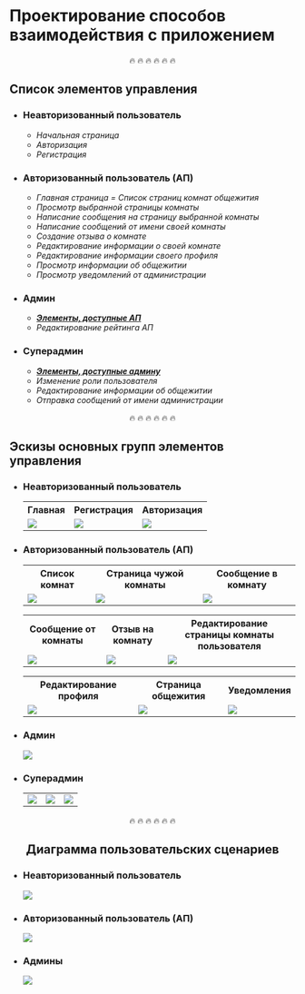 # Проектирование способов взаимодействия с приложением


<div align="center">
&#128293; &#128293; &#128293; &#128293; &#128293; &#128293;
</div>
<h2>Список элементов управления</h2>
<ul>
    <li>
        <h3><b>Неавторизованный пользователь</b></h3>
        <ul>
            <li><i>Начальная страница</i></li>
            <li><i>Авторизация</i></li>
            <li><i>Регистрация</i></li>
        </ul>
    </li>
    <li><a name="authorised_user"></a>
        <h3><b>Авторизованный пользователь (АП)</b></h3>
        <ul>
            <li><i>Главная страница = Список страниц комнат общежития</i></li>
            <li><i>Просмотр выбранной страницы комнаты</i></li>
            <li><i>Написание сообщения на страницу выбранной комнаты</i></li>
            <li><i>Написание сообщений от имени своей комнаты</i></li>
            <li><i>Создание отзыва о комнате</i></li>
            <li><i>Редактирование информации о своей комнате</i></li>
            <li><i>Редактирование информации своего профиля</i></li>
            <li><i>Просмотр информации об общежитии</i></li>
            <li><i>Просмотр уведомлений от администрации</i></li>
        </ul>
    </li>
    <li><a name="admin"></a>
        <h3><b>Админ</b></h3>
        <ul>
            <li><i><b><a href="#authorised_user">Элементы, доступные АП</a></b></i></li>
            <li><i>Редактирование рейтинга АП</i></li>
        </ul>
    </li>
    <li>
        <h3><b>Суперадмин</b></h3>
        <ul>
            <li><i><b><a href="#admin">Элементы, доступные админу</a></b></i></li>
            <li><i>Изменение роли пользователя</i></li>
            <li><i>Редактирование информации об общежитии</i></li>
            <li><i>Отправка сообщений от имени администрации</i></li>
        </ul>
    </li>
</ul>

<div align="center">
&#128293; &#128293; &#128293; &#128293; &#128293; &#128293;
</div>
<h2>Эскизы основных групп элементов управления</h2>
<ul>
    <li>
        <h3><b>Неавторизованный пользователь</b></h3>
        <table>
            <tr>
                <th>Главная</th>
                <th>Регистрация</th>
                <th>Авторизация</th>
            </tr>
            <tr>
                <td><img src="https://user-images.githubusercontent.com/80625335/144157689-f667c13f-df52-416b-807f-71d083b7dcfc.png"></td>
                <td><img src="https://user-images.githubusercontent.com/80625335/144157851-e0381547-478e-47b5-8161-782e09c855e4.png"></td>
                <td><img src="https://user-images.githubusercontent.com/80625335/144158038-dc8e3494-3453-4db9-93a0-ee95cee120e3.png"></td>
            </tr>
        </table>
    </li>
    <li>
        <h3><b>Авторизованный пользователь (АП)</b></h3>
        <table>
            <tr>
                <th>Список комнат</th>
                <th>Страница чужой комнаты</th>
                <th>Сообщение в комнату</th>
            </tr>
            <tr>
                <td><img src="https://user-images.githubusercontent.com/80625335/144158113-de567b09-257c-4356-a84a-05292d517045.png"></td>
                <td><img src="https://user-images.githubusercontent.com/80625335/144158150-ee1b3fb9-b249-463b-b6c5-90e7629e0a29.png"></td>
                <td><img src="https://user-images.githubusercontent.com/80625335/144158178-dc548286-3115-4008-a9e3-ade19c4a7fcd.png"></td>
            </tr>
        </table>
        <table>
            <tr>
                <th>Сообщение от комнаты</th>
                <th>Отзыв на комнату</th>
                <th>Редактирование страницы комнаты пользователя</th>
            </tr>
            <tr>
                <td><img src="https://user-images.githubusercontent.com/80625335/144158184-542cc699-5374-476b-8ac2-bf8e84391ba2.png"></td>
                <td><img src="https://user-images.githubusercontent.com/80625335/144158226-3ce4cd98-b889-428f-811a-db1e6cd78fb2.png"></td>
                <td><img src="https://user-images.githubusercontent.com/80625335/144158275-6fd57883-95b6-4804-a117-b527f84a5160.png"></td>
            </tr>
        </table>
        <table>
            <tr>
                <th>Редактирование профиля</th>
                <th>Страница общежития</th>
                <th>Уведомления</th>
            </tr>
            <tr>
                <td><img src="https://user-images.githubusercontent.com/80625335/144158303-536fdb14-f30a-44ef-bdee-222f593ef19a.png"></td>
                <td><img src="https://user-images.githubusercontent.com/80625335/144158337-511cde56-3163-4797-88ce-3dd40b025281.png"></td>
                <td><img src="https://user-images.githubusercontent.com/80625335/144158377-682c89a7-2e9a-4c3f-98e4-99d9852499a5.png"></td>
            </tr>
        </table>
    </li>
    <li>
        <h3><b>Админ</b></h3>
        <img src="https://user-images.githubusercontent.com/80625335/144158406-e2ea4666-6856-4de3-bd21-d22cefe8b26c.png">
    </li>
    <li>
        <h3><b>Суперадмин</b></h3>
        <table>
            <tr>
                <td><img src="https://user-images.githubusercontent.com/80625335/144158439-cd030148-757d-48d7-90a9-6b9832677af4.png"></td>
                <td><img src="https://user-images.githubusercontent.com/80625335/144158454-807a4086-2739-46f5-b092-e3ab78cabae9.png"></td>
                <td><img src="https://user-images.githubusercontent.com/80625335/144158466-b8beb0cd-b13c-4f1a-a6f9-3ff31aa3a74c.png"></td>
            </tr>
        </table>
    </li>
</ul>


<div align="center">
&#128293; &#128293; &#128293; &#128293; &#128293; &#128293;
<h2>Диаграмма пользовательских сценариев</h2>
</div>
<ul>
    <li>
        <h3><b>Неавторизованный пользователь</b></h3>
        <img src="https://user-images.githubusercontent.com/80625335/144158495-6b185265-d7d7-4c85-8377-ec34f90844cb.png">
    </li>
    <li>
        <h3><b>Авторизованный пользователь (АП)</b></h3>
        <img src="https://user-images.githubusercontent.com/80625335/144158503-e104345e-bce3-4db7-a9d3-2bec07756b3a.png">
    </li>
    <li>
        <h3><b>Админы</b></h3>
        <img src="https://user-images.githubusercontent.com/80625335/144158529-5ea5c80f-3b05-42ad-8507-cb9f6fdbaac5.png">
    </li>
</ul>
